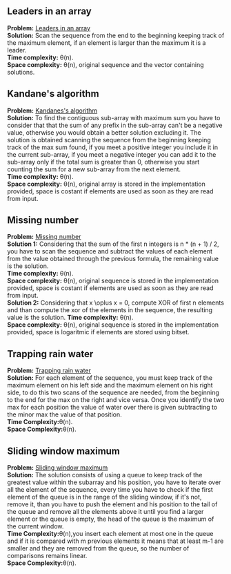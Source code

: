 ## Leaders in an array
**Problem:** [Leaders in an array](https://practice.geeksforgeeks.org/problems/leaders-in-an-array/0) \
**Solution:** Scan the sequence from the end to the beginning keeping track of the maximum element,
if an element is larger than the maximum it is a leader.\
**Time complexity:** &theta;(n). \
**Space complexity:** &theta;(n), original sequence and the vector containing solutions. 
## Kandane's algorithm
**Problem:** [Kandanes's algorithm](https://practice.geeksforgeeks.org/problems/kadanes-algorithm/0) \
**Solution:** To find the contiguous sub-array with maximum sum you have to consider that that the sum of any prefix in the sub-array can't be a negative value,
otherwise you would obtain a better solution excluding it. The solution is obtained scanning the sequence from the beginning keeping track of 
the max sum found, if you meet a positive integer you include it in the current sub-array, if you meet a negative integer you can add 
it to the sub-array only if the total sum is greater than 0, otherwise you start counting the sum for a new sub-array from the next element.\
**Time complexity:**  &theta;(n). \
**Space complexity:** &theta;(n), original array is stored in the implementation provided, space is costant if elements are used as soon as they are read from input. 
## Missing number
**Problem:** [Missing number](https://practice.geeksforgeeks.org/problems/missing-number-in-array/0) \
**Solution 1:** Considering that the sum of the first n integers is n * (n + 1) / 2, you have to scan the sequence and subtract
the values of each element from the value obtained through the previous formula, the remaining value is the solution.\
**Time complexity:**  &theta;(n). \
**Space complexity:** &theta;(n), original sequence  is stored in the implementation provided, space is costant if elements are used as soon as they are read from input.\
**Solution 2:** Considering that x \oplus x = 0, compute XOR of first n elements and than compute the xor of the elements in the sequence,
the resulting value is the solution.
**Time complexity:**  &theta;(n). \
**Space complexity:** &theta;(n), original sequence  is stored in the implementation provided, space is logaritmic if elements are stored using bitset.
## Trapping rain water
**Problem:** [Trapping rain water](https://practice.geeksforgeeks.org/problems/trapping-rain-water/0) \
**Solution:** For each element of the sequence, you must keep track of the maximum element on his left side and the maximum element on his right side, to do this
two scans of the sequence are needed, from the beginning to the end for the max on the right and vice versa. Once you identify the two max for each position the value of
water over there is given subtracting to the minor max the value of that position.\
**Time Complexity:**&theta;(n).\
**Space Complexity:**&theta;(n). 
## Sliding window maximum
**Problem:** [Sliding window maximum](https://practice.geeksforgeeks.org/problems/maximum-of-all-subarrays-of-size-k/0) \
**Solution:** The solution consists of using a queue to keep track of the greatest value within the subarray and his position, you have to iterate 
over all the element of the sequence, every time you have to check if the first element of the queue is in the range of the sliding window, if it's not, remove it,
than you have to push the element and his position to the tail of the queue and remove all the elements above it until you find a larger element or the queue is empty, 
the head of the queue is the maximum of the current window.\
**Time Complexity:**&theta;(n),you insert each element at most one in the queue and if it is compared with m previous elements it means that at least m-1 are smaller and they are removed
from the queue, so the number of comparisons remains linear.\
**Space Complexity:**&theta;(n). 